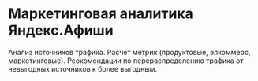 # Маркетинговая аналитика Яндекс.Афиши
Анализ источников трафика. 
Расчет метрик (продуктовые, элкоммерс, маркетинговые). 
Реокомендации по перераспределению трафика от невыгодных источников к более выгодным.
